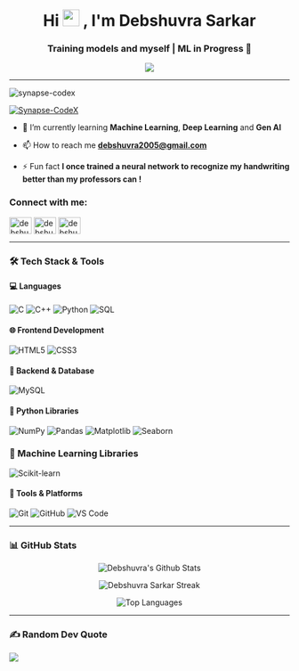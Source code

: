  <div align="center">
  <h1>
    Hi 
    <img src="https://emojis.slackmojis.com/emojis/images/1531849430/4246/blob-sunglasses.gif?1531849430" width="30"/> 
    , I'm Debshuvra Sarkar
  </h1>
</div>
 
<h3 align="center">Training models and myself | ML in Progress 🚀</h3>

<p align="center">
  <img src="https://readme-typing-svg.demolab.com/?lines=Machine+Learning+Enthusiast;Web+Development;Power+Engineering+@+JU+'28;%F0%9F%8E%B9&center=true&width=500&height=30">
</p>

---

<p align="left"> <img src="https://komarev.com/ghpvc/?username=synapse-codex&label=Profile%20views&color=0e75b6&style=flat" alt="synapse-codex" /> </p>

<p align="left"> <a href="https://github.com/ryo-ma/github-profile-trophy"><img src="https://github-profile-trophy.vercel.app/?username=Synapse-CodeX" alt="Synapse-CodeX" /></a> </p>

- 🌱 I’m currently learning **Machine Learning**, **Deep Learning** and **Gen AI**

- 📫 How to reach me **debshuvra2005@gmail.com**

- ⚡ Fun fact **I once trained a neural network to recognize my handwriting better than my professors can !**

<h3 align="left">Connect with me:</h3>
<p align="left">
<a href="https://linkedin.com/in/debshuvra-sarkar" target="blank"><img align="center" src="https://raw.githubusercontent.com/rahuldkjain/github-profile-readme-generator/master/src/images/icons/Social/linked-in-alt.svg" alt="debshuvra-sarkar" height="30" width="40" /></a>
<a href="https://kaggle.com/debshuvrasarkar" target="blank"><img align="center" src="https://raw.githubusercontent.com/rahuldkjain/github-profile-readme-generator/master/src/images/icons/Social/kaggle.svg" alt="debshuvrasarkar" height="30" width="40" /></a>
<a href="https://instagram.com/debshuvra2005" target="blank"><img align="center" src="https://raw.githubusercontent.com/rahuldkjain/github-profile-readme-generator/master/src/images/icons/Social/instagram.svg" alt="debshuvra2005" height="30" width="40" /></a>
</p>

---

### 🛠️ Tech Stack & Tools

#### 💻 Languages  
![C](https://img.shields.io/badge/C-00599C?style=for-the-badge&logo=c&logoColor=white) ![C++](https://img.shields.io/badge/C++-00599C?style=for-the-badge&logo=c%2b%2b&logoColor=white) ![Python](https://img.shields.io/badge/Python-3776AB?style=for-the-badge&logo=python&logoColor=white) ![SQL](https://img.shields.io/badge/SQL-336791?style=for-the-badge&logo=postgresql&logoColor=white)  

#### 🌐 Frontend Development  
![HTML5](https://img.shields.io/badge/HTML5-E34F26?style=for-the-badge&logo=html5&logoColor=white) ![CSS3](https://img.shields.io/badge/CSS3-1572B6?style=for-the-badge&logo=css3&logoColor=white) 

#### 🧪 Backend & Database  
![MySQL](https://img.shields.io/badge/MySQL-00758F?style=for-the-badge&logo=mysql&logoColor=white)  

#### 🧠 Python Libraries  
![NumPy](https://img.shields.io/badge/NumPy-013243?style=for-the-badge&logo=numpy&logoColor=white) ![Pandas](https://img.shields.io/badge/Pandas-150458?style=for-the-badge&logo=pandas&logoColor=white) ![Matplotlib](https://img.shields.io/badge/Matplotlib-11557C?style=for-the-badge&logo=plotly&logoColor=white) ![Seaborn](https://img.shields.io/badge/Seaborn-2E4053?style=for-the-badge&logo=seaborn&logoColor=white)

### 🤖 Machine Learning Libraries  
![Scikit-learn](https://img.shields.io/badge/Scikit--learn-F7931E?style=for-the-badge&logo=scikit-learn&logoColor=white)  

#### 🔧 Tools & Platforms  
![Git](https://img.shields.io/badge/Git-F05032?style=for-the-badge&logo=git&logoColor=white) ![GitHub](https://img.shields.io/badge/GitHub-181717?style=for-the-badge&logo=github&logoColor=white) ![VS Code](https://img.shields.io/badge/VS%20Code-007ACC?style=for-the-badge&logo=visual-studio-code&logoColor=white) 


---

### 📊 GitHub Stats

<p align="center">
  <img src="https://github-readme-stats.vercel.app/api?username=Synapse-CodeX&show_icons=true&theme=radical" alt="Debshuvra's Github Stats" />
</p>

<p align="center">
  <img src="https://streak-stats.demolab.com?user=Synapse-CodeX&theme=radical&hide_border=true" alt="Debshuvra Sarkar Streak" />
</p>

<p align="center">
  <img src="https://github-readme-stats.vercel.app/api/top-langs/?username=Synapse-CodeX&layout=compact&theme=radical" alt="Top Languages" />
</p>

---

### ✍️ Random Dev Quote
![](https://quotes-github-readme.vercel.app/api?type=horizontal&theme=radical)


<!-- Proudly created with GPRM ( https://gprm.itsvg.in ) -->


